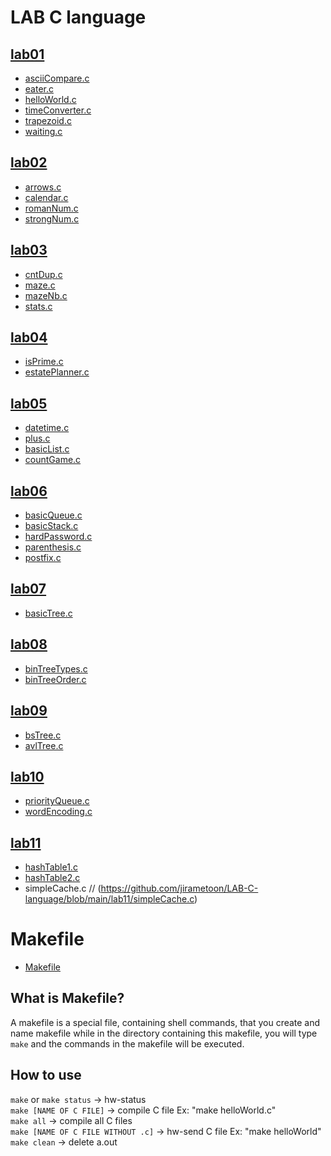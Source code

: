 # LAB C language

## [lab01](https://github.com/jirametoon/LAB-C-language/tree/main/lab01)

- [asciiCompare.c](https://github.com/jirametoon/LAB-C-language/blob/main/lab01/asciiCompare.c)
- [eater.c](https://github.com/jirametoon/LAB-C-language/blob/main/lab01/eater.c)
- [helloWorld.c](https://github.com/jirametoon/LAB-C-language/blob/main/lab01/helloWorld.c)
- [timeConverter.c](https://github.com/jirametoon/LAB-C-language/blob/main/lab01/timeConverter.c)
- [trapezoid.c](https://github.com/jirametoon/LAB-C-language/blob/main/lab01/trapezoid.c)
- [waiting.c](https://github.com/jirametoon/LAB-C-language/blob/main/lab01/waiting.c)

## [lab02](https://github.com/jirametoon/LAB-C-language/tree/main/lab02)

- [arrows.c](https://github.com/jirametoon/LAB-C-language/blob/main/lab02/arrows.c)
- [calendar.c](https://github.com/jirametoon/LAB-C-language/blob/main/lab02/calendar.c)
- [romanNum.c](https://github.com/jirametoon/LAB-C-language/blob/main/lab02/romanNum.c)
- [strongNum.c](https://github.com/jirametoon/LAB-C-language/blob/main/lab02/strongNum.c)

## [lab03](https://github.com/jirametoon/LAB-C-language/tree/main/lab03)

- [cntDup.c](https://github.com/jirametoon/LAB-C-language/blob/main/lab03/cntDup.c)
- [maze.c](https://github.com/jirametoon/LAB-C-language/blob/main/lab03/maze.c)
- [mazeNb.c](https://github.com/jirametoon/LAB-C-language/blob/main/lab03/mazeNb.c)
- [stats.c](https://github.com/jirametoon/LAB-C-language/blob/main/lab03/stats.c)

## [lab04](https://github.com/jirametoon/LAB-C-language/tree/main/lab04)

- [isPrime.c](https://github.com/jirametoon/LAB-C-language/blob/main/lab04/isPrime.c)
- [estatePlanner.c](https://github.com/jirametoon/LAB-C-language/blob/main/lab04/estatePlanner.c)

## [lab05](https://github.com/jirametoon/LAB-C-language/tree/main/lab05)

- [datetime.c](https://github.com/jirametoon/LAB-C-language/blob/main/lab05/datetime.c)
- [plus.c](https://github.com/jirametoon/LAB-C-language/blob/main/lab05/plus.c)
- [basicList.c](https://github.com/jirametoon/LAB-C-language/blob/main/lab05/basicList.c)
- [countGame.c](https://github.com/jirametoon/LAB-C-language/blob/main/lab05/countGame.c)

## [lab06](https://github.com/jirametoon/LAB-C-language/tree/main/lab06)

- [basicQueue.c](https://github.com/jirametoon/LAB-C-language/blob/main/lab06/basicQueue.c)
- [basicStack.c](https://github.com/jirametoon/LAB-C-language/blob/main/lab06/basicStack.c)
- [hardPassword.c](https://github.com/jirametoon/LAB-C-language/blob/main/lab06/hardPassword.c)
- [parenthesis.c](https://github.com/jirametoon/LAB-C-language/blob/main/lab06/parenthesis.c)
- [postfix.c](https://github.com/jirametoon/LAB-C-language/blob/main/lab06/postfix.c)

## [lab07](https://github.com/jirametoon/LAB-C-language/tree/main/lab07)

- [basicTree.c](https://github.com/jirametoon/LAB-C-language/blob/main/lab07/basicTree.c)

## [lab08](https://github.com/jirametoon/LAB-C-language/tree/main/lab08)

- [binTreeTypes.c](https://github.com/jirametoon/LAB-C-language/blob/main/lab08/binTreeTypes.c)
- [binTreeOrder.c](https://github.com/jirametoon/LAB-C-language/blob/main/lab08/binTreeOrder.c)

## [lab09](https://github.com/jirametoon/LAB-C-language/tree/main/lab09)

- [bsTree.c](https://github.com/jirametoon/LAB-C-language/blob/main/lab09/bsTree.c)
- [avlTree.c](https://github.com/jirametoon/LAB-C-language/blob/main/lab09/avlTree.c)

## [lab10](https://github.com/jirametoon/LAB-C-language/tree/main/lab10)

- [priorityQueue.c](https://github.com/jirametoon/LAB-C-language/blob/main/lab10/priorityQueue.c)
- [wordEncoding.c](https://github.com/jirametoon/LAB-C-language/blob/main/lab10/wordEncoding.c)

## [lab11](https://github.com/jirametoon/LAB-C-language/tree/main/lab11)

- [hashTable1.c](https://github.com/jirametoon/LAB-C-language/blob/main/lab11/hashTable1.c)
- [hashTable2.c](https://github.com/jirametoon/LAB-C-language/blob/main/lab11/hashTable2.c)
- simpleCache.c // (https://github.com/jirametoon/LAB-C-language/blob/main/lab11/simpleCache.c)

# Makefile

- [Makefile](https://github.com/jirametoon/LAB-C-language/blob/main/Makefile)

## What is Makefile?

A makefile is a special file, containing shell commands, that you create and name makefile while in the directory containing this makefile, you will type `make` and the commands in the makefile will be executed.

## How to use
`make` or `make status` -> hw-status <br />
`make [NAME OF C FILE]` -> compile C file Ex: "make helloWorld.c" <br />
`make all` -> compile all C files <br />
`make [NAME OF C FILE WITHOUT .c]` -> hw-send C file Ex: "make helloWorld" <br />
`make clean` -> delete a.out <br />
